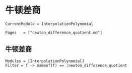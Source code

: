 # 牛顿差商

```@meta
CurrentModule = InterpolationPolynomial
```

```@index
Pages   = ["newton_difference_quotient.md"]
```

## 牛顿差商
```@autodocs
Modules = [InterpolationPolynomial]
Filter = f -> nameof(f) == :newton_difference_quotient
```

